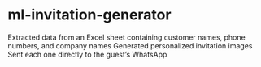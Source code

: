 # ml-invitation-generator
Extracted data from an Excel sheet containing customer names, phone numbers, and company names  Generated personalized invitation images  Sent each one directly to the guest’s WhatsApp
